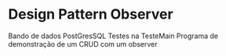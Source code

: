 ﻿# Design Pattern Observer
Bando de dados PostGresSQL
Testes na TesteMain
Programa de demonstração de um CRUD com um observer
